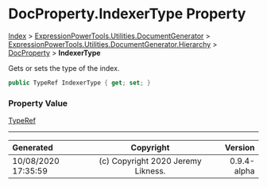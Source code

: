 ﻿# DocProperty.IndexerType Property

[Index](../index.md) > [ExpressionPowerTools.Utilities.DocumentGenerator](ExpressionPowerTools.Utilities.DocumentGenerator.a.md) > [ExpressionPowerTools.Utilities.DocumentGenerator.Hierarchy](ExpressionPowerTools.Utilities.DocumentGenerator.Hierarchy.n.md) > [DocProperty](ExpressionPowerTools.Utilities.DocumentGenerator.Hierarchy.DocProperty.cs.md) > **IndexerType**

Gets or sets the type of the index.

```csharp
public TypeRef IndexerType { get; set; }
```

### Property Value

 [TypeRef](ExpressionPowerTools.Utilities.DocumentGenerator.Hierarchy.TypeRef.cs.md) 


---

| Generated | Copyright | Version |
| :-- | :-: | --: |
| 10/08/2020 17:35:59 | (c) Copyright 2020 Jeremy Likness. | 0.9.4-alpha |
